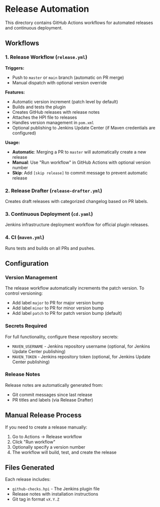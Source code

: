 # Release Automation

This directory contains GitHub Actions workflows for automated releases and continuous deployment.

## Workflows

### 1. Release Workflow (`release.yml`)

**Triggers:**
- Push to `master` or `main` branch (automatic on PR merge)
- Manual dispatch with optional version override

**Features:**
- Automatic version increment (patch level by default)
- Builds and tests the plugin
- Creates GitHub releases with release notes
- Attaches the HPI file to releases
- Handles version management in `pom.xml`
- Optional publishing to Jenkins Update Center (if Maven credentials are configured)

**Usage:**
- **Automatic**: Merging a PR to `master` will automatically create a new release
- **Manual**: Use "Run workflow" in GitHub Actions with optional version number
- **Skip**: Add `[skip release]` to commit message to prevent automatic release

### 2. Release Drafter (`release-drafter.yml`)

Creates draft releases with categorized changelog based on PR labels.

### 3. Continuous Deployment (`cd.yaml`)

Jenkins infrastructure deployment workflow for official plugin releases.

### 4. CI (`maven.yml`)

Runs tests and builds on all PRs and pushes.

## Configuration

### Version Management

The release workflow automatically increments the patch version. To control versioning:

- Add label `major` to PR for major version bump
- Add label `minor` to PR for minor version bump  
- Add label `patch` to PR for patch version bump (default)

### Secrets Required

For full functionality, configure these repository secrets:

- `MAVEN_USERNAME` - Jenkins repository username (optional, for Jenkins Update Center publishing)
- `MAVEN_TOKEN` - Jenkins repository token (optional, for Jenkins Update Center publishing)

### Release Notes

Release notes are automatically generated from:
- Git commit messages since last release
- PR titles and labels (via Release Drafter)

## Manual Release Process

If you need to create a release manually:

1. Go to Actions → Release workflow
2. Click "Run workflow"  
3. Optionally specify a version number
4. The workflow will build, test, and create the release

## Files Generated

Each release includes:
- `github-checks.hpi` - The Jenkins plugin file
- Release notes with installation instructions
- Git tag in format `vX.Y.Z`